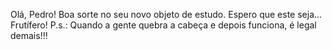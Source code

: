 Olá, Pedro! Boa sorte no seu novo objeto de estudo. Espero que este seja... Frutífero!
P.s.: Quando a gente quebra a cabeça e depois funciona, é legal demais!!!